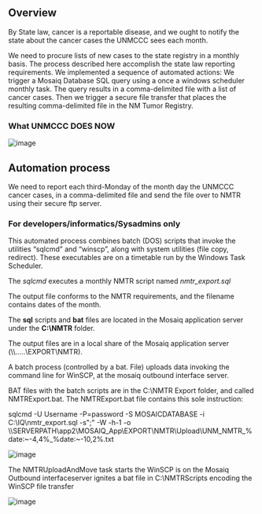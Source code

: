 Overview
--------

By State law, cancer is a reportable disease, and we ought to notify the state about the cancer cases the UNMCCC sees each month.

We need to procure lists of new cases to the state registry in a monthly basis. The process described here accomplish the state law reporting requirements. We implemented a sequence of automated actions: We trigger a Mosaiq Database SQL query using a once a windows scheduler monthly task. The query results in a comma-delimited file with a list of cancer cases. Then we trigger a secure file transfer that places the resulting comma-delimited file in the NM Tumor Registry.

### What UNMCCC DOES NOW

![image](https://cloud.githubusercontent.com/assets/403087/24419093/4a7ad856-13ab-11e7-9b35-2c09a174ab43.png)

Automation process
------------------

We need to report each third-Monday of the month day the UNMCCC cancer cases, in a comma-delimited file and send the file over to NMTR using their secure ftp server.

### For developers/informatics/Sysadmins only

This automated process combines batch (DOS) scripts that invoke the utilities “sqlcmd” and “winscp”, along with system utilities (file copy, redirect). These executables are on a timetable run by the Windows Task Scheduler.

The *sqlcmd* executes a monthly NMTR script named *nmtr\_export.sql*

The output file conforms to the NMTR requirements, and the filename contains dates of the month.

The **sql** scripts and **bat** files are located in the Mosaiq application server under the **C:\\NMTR** folder.

The output files are in a local share of the Mosaiq application server
(\\\\.....\\EXPORT\\NMTR).

A batch process (controlled by a bat. File) uploads data invoking the command line for WinSCP, at the mosaiq outbound interface server.

BAT files with the batch scripts are in the C:\\NMTR Export folder, and called NMTRExport.bat. The NMTRExport.bat file contains this sole instruction:

sqlcmd -U Username -P=password -S MOSAICDATABASE -i C:\\IQ\\nmtr\_export.sql -s";" -W -h-1 -o
\\\\SERVERPATH\\app2\\MOSAIQ\_App\\EXPORT\\NMTR\\Upload\\UNM\_NMTR\_%date:\~-4,4%\_%date:\~-10,2%.txt

![image](https://cloud.githubusercontent.com/assets/403087/24419110/577ad66e-13ab-11e7-9ffc-d78f1075f28b.png)

The NMTRUploadAndMove task starts the WinSCP is on the Mosaiq Outbound interfaceserver ignites a bat file in C:\\NMTRScripts encoding the WinSCP file transfer

![image](https://cloud.githubusercontent.com/assets/403087/24421530/ba9fa596-13b3-11e7-849c-5cc07255a054.png)

